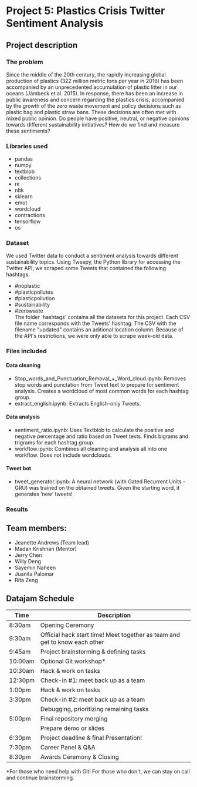 # Project 5: Plastics Crisis Twitter Sentiment Analysis

## Project description

### The problem
Since the middle of the 20th century, the rapidly increasing global production of plastics (322 million metric tons per year in 2016) has been accompanied by an unprecedented accumulation of plastic litter in our oceans (Jambeck et al. 2015). In response, there has been an increase in public awareness and concern regarding the plastics crisis, accompanied by the growth of the zero waste movement and policy decisions such as plastic bag and plastic straw bans. These decisions are often met with mixed public opinion. Do people have positive, neutral, or negative opinions towards different sustainability initiatives? How do we find and measure these sentiments?

### Libraries used
- pandas
- numpy
- textblob
- collections
- re
- nltk
- sklearn
- emot
- wordcloud
- contractions
- tensorflow
- os

### Dataset
We used Twitter data to conduct a sentiment analysis towards different sustainability topics. Using Tweepy, the Python library for accessing the Twitter API, we scraped some Tweets that contained the following hashtags:
* #noplastic
* #plasticpollutes
* #plasticpollution
* #sustainability
* #zerowaste <br />
The folder 'hashtags' contains all the datasets for this project. Each CSV file name corresponds with the Tweets' hashtag. The CSV with the filename "updated" contains an aditional location column. Because of the API's restrictions, we were only able to scrape week-old data.

### Files included
#### Data cleaning
* Stop_words_and_Punctuation_Removal_+_Word_cloud.ipynb: Removes stop words and punctation from Tweet text to prepare for sentiment analysis. Creates a wordcloud of most common words for each hashtag group.
* extract_english.ipynb: Extracts English-only Tweets.

#### Data analysis
* sentiment_ratio.ipynb: Uses Textblob to calculate the positive and negative percentage and ratio based on Tweet texts. Finds bigrams and trigrams for each hashtag group.
* workflow.ipynb: Combines all cleaning and analysis all into one workflow. Does not include wordclouds. 

#### Tweet bot
* tweet_generator.ipynb: A neural network (with Gated Recurrent Units - GRU) was trained on the obtained tweets. Given the starting word, it generates ‘new’ tweets! 


### Results



## Team members:
* Jeanette Andrews (Team lead)
* Madan Krishnan (Mentor)
* Jerry Chen
* Willy Deng
* Sayemin Naheen
* Juanita Palomar
* Rita Zeng

## Datajam Schedule
| Time | Description |
| --- | --- |
| 8:30am | Opening Ceremony |
| 9:30am | Official hack start time! Meet together as team and get to know each other|
| 9:45am | Project brainstorming & defining tasks |
| 10:00am | Optional Git workshop*|
| 10:30am | Hack & work on tasks |
| 12:30pm | Check-in #1: meet back up as a team |
| 1:00pm | Hack & work on tasks |
| 3:30pm | Check-in #2: meet back up as a team |
| | Debugging, prioritizing remaining tasks |
| 5:00pm | Final repository merging |
| | Prepare demo or slides |
| 6:30pm | Project deadline & final Presentation! |
| 7:30pm | Career Panel & Q&A |
| 8:30pm | Awards Ceremony & Closing |


*For those who need help with Git! For those who don't, we can stay on call and continue brainstorming.
